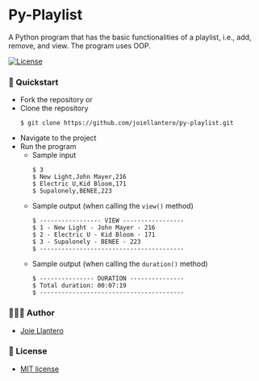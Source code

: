# Py-Playlist

A Python program that has the basic functionalities of a playlist, i.e., add, remove, and view. The program uses OOP.

[![License](http://img.shields.io/:license-mit-blue.svg?style=flat-square)](http://badges.mit-license.org)

### 🚀 Quickstart
- Fork the repository or
- Clone the repository
    ```shell
    $ git clone https://github.com/joiellantero/py-playlist.git
    ```
- Navigate to the project
- Run the program
    - Sample input
      ```shell
      $ 3
      $ New Light,John Mayer,216
      $ Electric U,Kid Bloom,171
      $ Supalonely,BENEE,223
      ```
    - Sample output (when calling the `view()` method)
      ```shell
      $ ----------------- VIEW -----------------
      $ 1 - New Light - John Mayer - 216
      $ 2 - Electric U - Kid Bloom - 171
      $ 3 - Supalonely - BENEE - 223
      $ ----------------------------------------
      ```
    - Sample output (when calling the `duration()` method)
      ```shell
      $ --------------- DURATION ---------------
      $ Total duration: 00:07:19
      $ ----------------------------------------
      ```
      
### 👨🏻‍💻 Author
- [Joie Llantero](https://joiellantero.codes/)

### 📄 License 
- [MIT license](http://opensource.org/licenses/mit-license.php)